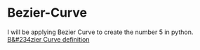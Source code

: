 # Bezier-Curve
I will be applying Bezier Curve to create the number 5 in python.
<a href="https://en.wikipedia.org/wiki/Bézier_curve"> B\&#234zier Curve definition </a>
